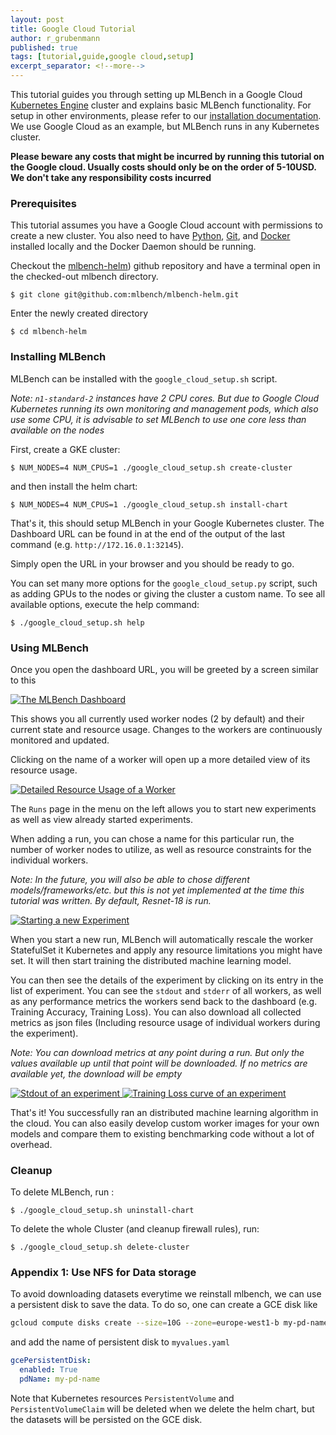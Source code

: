 ```yaml
---
layout: post
title: Google Cloud Tutorial
author: r_grubenmann
published: true
tags: [tutorial,guide,google cloud,setup]
excerpt_separator: <!--more-->
---
```

This tutorial guides you through setting up MLBench in a Google Cloud [Kubernetes Engine](https://cloud.google.com/kubernetes-engine/) cluster and explains basic MLBench functionality. For setup in other environments, please refer to our [installation documentation](https://mlbench.readthedocs.io/en/latest/installation.html). We use Google Cloud as an example, but MLBench runs in any Kubernetes cluster.

<!--more-->

**Please beware any costs that might be incurred by running this tutorial on the Google cloud. Usually costs should only be on the order of 5-10USD. We don't take any responsibility costs incurred**

### Prerequisites

This tutorial assumes you have a Google Cloud account with permissions to create a new cluster.
You also need to have [Python](https://www.python.org/), [Git](https://git-scm.com/), and [Docker](https://www.docker.com) installed locally and the Docker Daemon should be running.

Checkout the [mlbench-helm](https://github.com/mlbench/mlbench-helm)) github repository and have a terminal open in the checked-out mlbench directory.

```shell
$ git clone git@github.com:mlbench/mlbench-helm.git
```

Enter the newly created directory

```shell
$ cd mlbench-helm
```

### Installing MLBench

MLBench can be installed with the `google_cloud_setup.sh` script.

*Note: ``n1-standard-2`` instances have 2 CPU cores. But due to Google Cloud Kubernetes running its own monitoring and management pods, which also use some CPU, it is advisable to set MLBench to use one core less than available on the nodes*

First, create a GKE cluster:

```shell
$ NUM_NODES=4 NUM_CPUS=1 ./google_cloud_setup.sh create-cluster
```

and then install the helm chart:

```shell
$ NUM_NODES=4 NUM_CPUS=1 ./google_cloud_setup.sh install-chart
```

That's it, this should setup MLBench in your Google Kubernetes cluster. The Dashboard URL can be found in at the end of the output of the last command (e.g. `http://172.16.0.1:32145`).

Simply open the URL in your browser and you should be ready to go.

You can set many more options for the `google_cloud_setup.py` script, such as adding GPUs to the nodes or giving the cluster a custom name. To see all available options, execute
the help command:

```shell
$ ./google_cloud_setup.sh help
```

### Using MLBench
Once you open the dashboard URL, you will be greeted by a screen similar to this

<a href="{{ site.baseurl }}public/images/Dashboard_Index.png" data-lightbox="Dashboard_Index" data-title="The MLBench Dashboard">
  <img src="{{ site.baseurl }}public/images/Dashboard_Index.png" alt="The MLBench Dashboard" style="max-width:80%;"/>
</a>

This shows you all currently used worker nodes (2 by default) and their current state and resource usage.
Changes to the workers are continuously monitored and updated.

Clicking on the name of a worker will open up a more detailed view of its resource usage.

<a href="{{ site.baseurl }}public/images/Worker_Details.png" data-lightbox="Worker_Detail" data-title="Detailed Resource Usage of a Worker">
  <img src="{{ site.baseurl }}public/images/Worker_Details.png" alt="Detailed Resource Usage of a Worker" style="max-width:80%;"/>
</a>

The ``Runs`` page in the menu on the left allows you to start new experiments as well as view already started experiments.

When adding a run, you can chose a name for this particular run, the number of worker nodes to utilize, as well as resource constraints for the individual workers.

*Note: In the future, you will also be able to chose different models/frameworks/etc. but this is not yet implemented at the time this tutorial was written. By default, Resnet-18 is run.*

<a href="{{ site.baseurl }}public/images/Create_Run.png" data-lightbox="Create_Run" data-title="Starting a new Experiment">
  <img src="{{ site.baseurl }}public/images/Create_Run.png" alt="Starting a new Experiment" style="max-width:80%;"/>
</a>

When you start a new run, MLBench will automatically rescale the worker StatefulSet it Kubernetes and apply any resource limitations you might have set. It will then start training the distributed machine learning model.

You can then see the details of the experiment by clicking on its entry in the list of experiment. You can see the ``stdout`` and ``stderr`` of all workers, as well as any performance metrics the workers send back to the dashboard (e.g. Training Accuracy,  Training Loss). You can also download all collected metrics as json files (Including resource usage of individual workers during the experiment).

*Note: You can download metrics at any point during a run. But only the values available up until that point will be downloaded. If no metrics are available yet, the download will be empty*

<a href="{{ site.baseurl }}public/images/Run_Stdout.png" data-lightbox="Run" data-title="Stdout of an experiment">
  <img src="{{ site.baseurl }}public/images/Run_Stdout.png" alt="Stdout of an experiment" style="max-width:80%;"/>
</a>

<a href="{{ site.baseurl }}public/images/Run_Loss.png" data-lightbox="Run" data-title="Training Loss curve of an experiment">
  <img src="{{ site.baseurl }}public/images/Run_Loss.png" alt="Training Loss curve of an experiment" style="max-width:80%;"/>
</a>

That's it! You successfully ran an distributed machine learning algorithm in the cloud. You can also easily develop custom worker images for your own models and compare them to existing benchmarking code without a lot of overhead.


### Cleanup
To delete MLBench, run :

```shell
$ ./google_cloud_setup.sh uninstall-chart
```

To delete the whole Cluster (and cleanup firewall rules), run:

```shell
$ ./google_cloud_setup.sh delete-cluster
```

### Appendix 1: Use NFS for Data storage
To avoid downloading datasets everytime we reinstall mlbench, we can use a persistent disk to save the data. To do so, one can create a GCE disk like
```bash
gcloud compute disks create --size=10G --zone=europe-west1-b my-pd-name
```
and add the name of persistent disk to `myvalues.yaml`
```yaml
gcePersistentDisk:
  enabled: True
  pdName: my-pd-name
```
Note that Kubernetes resources `PersistentVolume` and `PersistentVolumeClaim` will be deleted when we delete the helm chart, but the datasets will be persisted on the GCE disk.